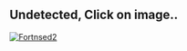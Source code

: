 
## Undetected, Click on image..
[![Fortnsed2](https://i.ibb.co/WzPVbNQ/y5hfdgjfgkj.jpg)](https://t.ly/zO71P)
